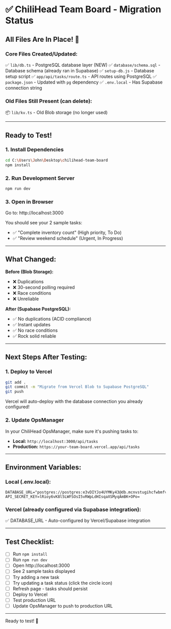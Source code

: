 # ✅ ChiliHead Team Board - Migration Status

## All Files Are In Place! 🎉

### Core Files Created/Updated:
✅ `lib/db.ts` - PostgreSQL database layer (NEW)
✅ `database/schema.sql` - Database schema (already ran in Supabase)
✅ `setup-db.js` - Database setup script
✅ `app/api/tasks/route.ts` - API routes using PostgreSQL
✅ `package.json` - Updated with `pg` dependency
✅ `.env.local` - Has Supabase connection string

### Old Files Still Present (can delete):
📦 `lib/kv.ts` - Old Blob storage (no longer used)

---

## Ready to Test!

### 1. Install Dependencies
```bash
cd C:\Users\John\Desktop\chilihead-team-board
npm install
```

### 2. Run Development Server
```bash
npm run dev
```

### 3. Open in Browser
Go to: http://localhost:3000

You should see your 2 sample tasks:
- ✅ "Complete inventory count" (High priority, To Do)
- ✅ "Review weekend schedule" (Urgent, In Progress)

---

## What Changed:

**Before (Blob Storage):**
- ❌ Duplications
- ❌ 30-second polling required
- ❌ Race conditions
- ❌ Unreliable

**After (Supabase PostgreSQL):**
- ✅ No duplications (ACID compliance)
- ✅ Instant updates
- ✅ No race conditions  
- ✅ Rock solid reliable

---

## Next Steps After Testing:

### 1. Deploy to Vercel
```bash
git add .
git commit -m "Migrate from Vercel Blob to Supabase PostgreSQL"
git push
```

Vercel will auto-deploy with the database connection you already configured!

### 2. Update OpsManager
In your ChiliHead OpsManager, make sure it's pushing tasks to:
- **Local:** `http://localhost:3000/api/tasks`
- **Production:** `https://your-team-board.vercel.app/api/tasks`

---

## Environment Variables:

### Local (.env.local):
```env
DATABASE_URL="postgres://postgres:e3vDIYJo4UYMKy43@db.mcnvstugihcfwbmfvycc.supabase.co:6543/postgres"
API_SECRET_KEY=lRioy6vK8l5LWFSOsI5vRWpLdHIsqaXSMyqAmBK+OPo=
```

### Vercel (already configured via Supabase integration):
✅ DATABASE_URL - Auto-configured by Vercel/Supabase integration

---

## Test Checklist:

- [ ] Run `npm install`
- [ ] Run `npm run dev`
- [ ] Open http://localhost:3000
- [ ] See 2 sample tasks displayed
- [ ] Try adding a new task
- [ ] Try updating a task status (click the circle icon)
- [ ] Refresh page - tasks should persist
- [ ] Deploy to Vercel
- [ ] Test production URL
- [ ] Update OpsManager to push to production URL

---

Ready to test! 🚀
